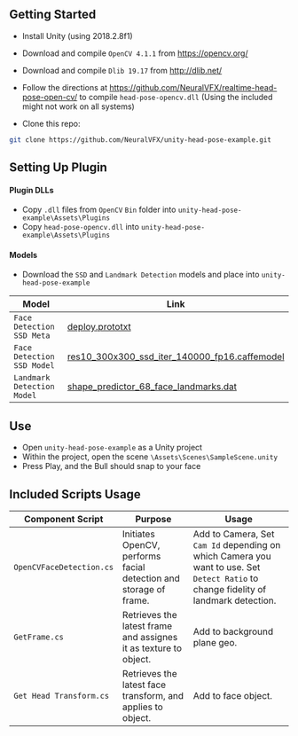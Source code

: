 
## Getting Started
- Install Unity (using 2018.2.8f1)
- Download and compile `OpenCV 4.1.1` from https://opencv.org/
- Download and compile `Dlib 19.17` from http://dlib.net/

- Follow the directions at https://github.com/NeuralVFX/realtime-head-pose-open-cv/ to compile `head-pose-opencv.dll` (Using the included might not work on all systems)

- Clone this repo:

```bash
git clone https://github.com/NeuralVFX/unity-head-pose-example.git
```

## Setting Up Plugin

#### Plugin DLLs
- Copy `.dll` files from `OpenCV` `Bin` folder into `unity-head-pose-example\Assets\Plugins`
- Copy `head-pose-opencv.dll` into  `unity-head-pose-example\Assets\Plugins`
#### Models
- Download the `SSD` and `Landmark Detection` models and place into `unity-head-pose-example`

| **Model**                    | **Link**                                  |
|------------------------------|--------------------------------------------|
| `Face Detection SSD Meta`                   | [deploy.prototxt](https://github.com/spmallick/learnopencv/blob/master/FaceDetectionComparison/models/deploy.prototxt) |
| `Face Detection SSD Model`                  |    [res10_300x300_ssd_iter_140000_fp16.caffemodel](https://github.com/spmallick/learnopencv/raw/master/FaceDetectionComparison/models/res10_300x300_ssd_iter_140000_fp16.caffemodel)                                        |
| `Landmark Detection Model`     |      [shape_predictor_68_face_landmarks.dat](https://github.com/italojs/facial-landmarks-recognition-/blob/master/shape_predictor_68_face_landmarks.dat)|

## Use
- Open `unity-head-pose-example` as a Unity project
- Within the project, open the scene `\Assets\Scenes\SampleScene.unity`
- Press Play, and the Bull should snap to your face

## Included Scripts Usage


| **Component Script**         | **Purpose**                                                        |  **Usage**             |
|------------------------------|--------------------------------------------------------------------|-------------------------|
| `OpenCVFaceDetection.cs`     |  Initiates OpenCV, performs facial detection and storage of frame. |   Add to Camera, Set `Cam Id` depending on which Camera you want to use. Set `Detect Ratio` to change fidelity of landmark detection.                      |
| `GetFrame.cs`                |  Retrieves the latest frame and assignes it as texture to object.  |   Add to background plane geo.                      |
| `Get Head Transform.cs`      |  Retrieves the latest face transform, and applies to object.       |   Add to face object.                   |

